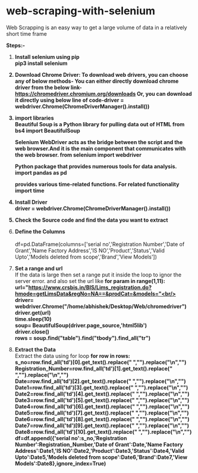 # web-scraping-with-selenium
Web Scrapping is an easy way to get a large volume of data in a relatively short time frame

<b>Steps:-</b>
1. <b>Install selenium using pip <br/><b>pip3 install selenium</b>
 
2. <b>Download Chrome Driver:</b>
    To download web drivers, you can choose any of below methods- 
    You can either directly download chrome driver from the below link-
    https://chromedriver.chromium.org/downloads
    Or, you can download it directly using below line of code-driver = webdriver.Chrome(ChromeDriverManager().install())
    
3. <b>import libraries</b><br/>
    Beautiful Soup is a Python library for pulling data out of HTML
    <b>from bs4 import BeautifulSoup</b><br/>
    
    Selenium WebDriver acts as the bridge between the script and the web browser.And it is the main component that communicates with the web browser.
    <b>from selenium import webdriver</b><br/>
    
    Python package that provides numerous tools for data analysis.
    <b>import pandas as pd</b><br/>
    
    provides various time-related functions. For related functionality
    <b>import time</b><br/>
    
    
4. <b>Install Driver</b><br/>
       <b>driver = webdriver.Chrome(ChromeDriverManager().install())</b><br/>
        
5. <b>Check the Source code and find the data you want to extract</b><br/>
    
6. <b>Define the Columns </b><br/>
       </b><br/>df=pd.DataFrame(columns=['serial no','Registration Number','Date of Grant','Name Factory Address','IS NO','Product','Status','Valid Upto','Models deleted from scope','Brand','View Models'])</b><br/>
       
7. <b>Set a range and url</b><br/>
         If the data is large then set a range put it inside the loop to ignor the server error. and also set the url like 
           <b>for param in range(1,11):<br/>
            url="https://www.crsbis.in/BIS/Lims_registration.do?hmode=getLimsData&regNo=NA==&prodCat=&models="<br/>
            driver= webdriver.Chrome("/home/abhishek/Desktop/Web/chromedriver")<br/>
            driver.get(url)<br/>
            time.sleep(10)<br/>
            soup= BeautifulSoup(driver.page_source,'html5lib')<br/>
            driver.close()<br/>
            rows = soup.find("table").find("tbody").find_all("tr")</b><br/>
            
            
8. <b>Extract the Data</b><br/>
      Extract the data using for loop
            <b>for row in rows:<br/>
                s_no=row.find_all('td')[0].get_text().replace(" ","").replace("\n","")<br/>
                Registration_Number=row.find_all('td')[1].get_text().replace(" ","").replace("\n","")<br/>
                Date=row.find_all('td')[2].get_text().replace(" ","").replace("\n","")<br/>
                Date1=row.find_all('td')[3].get_text().replace(" ","").replace("\n","")<br/>
                Date2=row.find_all('td')[4].get_text().replace(" ","").replace("\n","")<br/>
                Date3=row.find_all('td')[5].get_text().replace(" ","").replace("\n","")<br/>
                Date4=row.find_all('td')[6].get_text().replace(" ","").replace("\n","")<br/>
                Date5=row.find_all('td')[7].get_text().replace(" ","").replace("\n","")<br/>
                Date6=row.find_all('td')[8].get_text().replace(" ","").replace("\n","")<br/>
                Date7=row.find_all('td')[9].get_text().replace(" ","").replace("\n","")<br/>
                Date8=row.find_all('td')[10].get_text().replace(" ","").replace("\n","")<br/>
                df=df.append({'serial no':s_no,'Registration Number':Registration_Number,'Date of Grant':Date,'Name Factory Address':Date1,'IS NO':Date2,'Product':Date3,'Status':Date4,'Valid Upto':Date5,'Models deleted from scope':Date6,'Brand':Date7,'View Models':Date8},ignore_index=True)</b><br/>
    

       
     
